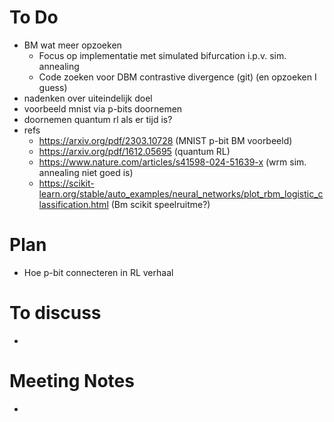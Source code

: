 # To Do
- BM wat meer opzoeken
  - Focus op implementatie met simulated bifurcation i.p.v. sim. annealing
  - Code zoeken voor DBM contrastive divergence (git) (en opzoeken I guess)
- nadenken over uiteindelijk doel
- voorbeeld mnist via p-bits doornemen
- doornemen quantum rl als er tijd is?
- refs
  - https://arxiv.org/pdf/2303.10728 (MNIST p-bit BM voorbeeld)
  - https://arxiv.org/pdf/1612.05695 (quantum RL)
  - https://www.nature.com/articles/s41598-024-51639-x (wrm sim. annealing niet goed is)
  - https://scikit-learn.org/stable/auto_examples/neural_networks/plot_rbm_logistic_classification.html (Bm scikit speelruitme?)

# Plan
- Hoe p-bit connecteren in RL verhaal

# To discuss
- 

# Meeting Notes
- 